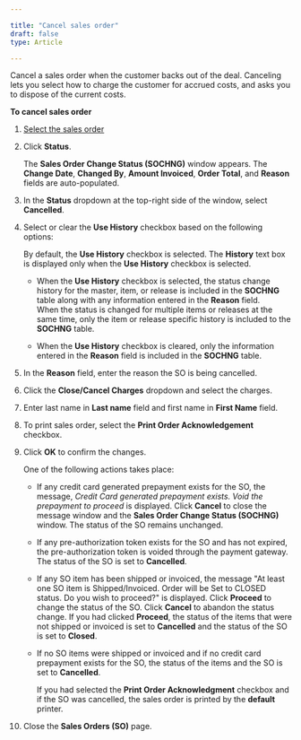 ```yaml
---

title: "Cancel sales order"
draft: false
type: Article

---
```


Cancel a sales order when the customer backs out of the deal. Canceling lets you select how to charge the customer for accrued costs, and asks you to dispose of the current costs.

**To cancel sales order**

1. [Select the sales order]()

2. Click **Status**.

    The **Sales Order Change Status (SOCHNG)** window appears. The **Change Date**, **Changed By**, **Amount Invoiced**, **Order Total**, and **Reason** fields are auto-populated.

3. In the **Status** dropdown at the top-right side of the window, select **Cancelled**.

4. Select or clear the **Use History** checkbox based on the following options:

    By default, the **Use History** checkbox is selected. The **History** text box is displayed only when the **Use History** checkbox is selected.

    - When the **Use History** checkbox is selected, the status change history for the master, item, or release is included in the **SOCHNG** table along with any information entered in the **Reason** field.   
    When the status is changed for multiple items or releases at the same time, only the item or release specific history is included to the **SOCHNG** table.

    - When the **Use History** checkbox is cleared, only the information entered in the **Reason** field is included in the **SOCHNG** table.

5. In the **Reason** field, enter the reason the SO is being cancelled.

6. Click the **Close/Cancel Charges** dropdown and select the charges.

7. Enter last name in **Last name** field and first name in **First Name** field.

8. To print sales order, select the **Print Order Acknowledgement** checkbox.

9. Click **OK** to confirm the changes.

    One of the following actions takes place:

    - If any credit card generated prepayment exists for the SO, the message, *Credit Card generated prepayment exists. Void the prepayment to proceed* is displayed. Click **Cancel** to close the message window and the **Sales Order Change Status (SOCHNG)** window. The status of the SO remains unchanged.

    - If any pre-authorization token exists for the SO and has not expired, the pre-authorization token is voided through the payment gateway. The status of the SO is set to **Cancelled**.

    - If any SO item has been shipped or invoiced, the message "At least one SO item is Shipped/Invoiced. Order will be Set to CLOSED status. Do you wish to proceed?" is displayed. Click **Proceed** to change the status of the SO. Click **Cancel** to abandon the status change. If you had clicked **Proceed**, the status of the items that were not shipped or invoiced is set to **Cancelled** and the status of the SO is set to **Closed**.

    - If no SO items were shipped or invoiced and if no credit card prepayment exists for the SO, the status of the items and the SO is set to **Cancelled**.

        If you had selected the **Print Order Acknowledgment** checkbox and if the SO was cancelled, the sales order is printed by the **default** printer.

10. Close the **Sales Orders (SO)** page.

​